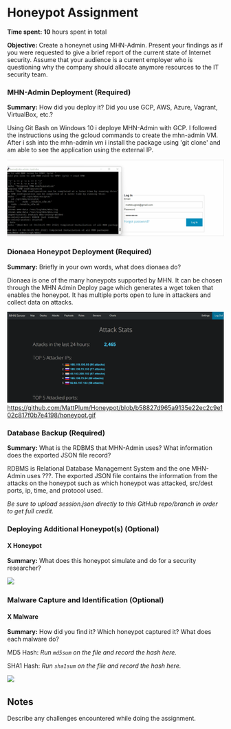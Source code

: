 # Honeypot Assignment

**Time spent:** **10** hours spent in total

**Objective:** Create a honeynet using MHN-Admin. Present your findings as if you were requested to give a brief report of the current state of Internet security. Assume that your audience is a current employer who is questioning why the company should allocate anymore resources to the IT security team.

### MHN-Admin Deployment (Required)

**Summary:** How did you deploy it? Did you use GCP, AWS, Azure, Vagrant, VirtualBox, etc.?

Using Git Bash on Windows 10 i deploye MHN-Admin with GCP. I followed the instructions using the gcloud commands to create the mhn-admin VM. After i ssh into the mhn-admin vm i install the package using 'git clone' and am able to see the application using the external IP. 

<img src="https://github.com/MattPlum/Honeypot/blob/341d90ce7fba7171654355edd996efcd3f78cadd/m2.gif"/>

### Dionaea Honeypot Deployment (Required)

**Summary:** Briefly in your own words, what does dionaea do?

Dionaea is one of the many honeypots supported by MHN. It can be chosen through the MHN Admin Deploy page which generates a wget token that enables the honeypot. It has multiple ports open to lure in attackers and collect data on attacks.  

<img src="https://github.com/MattPlum/Honeypot/blob/b58827d965a9135e22ec2c9e102c817f0b7e4198/honeypot.gif">https://github.com/MattPlum/Honeypot/blob/b58827d965a9135e22ec2c9e102c817f0b7e4198/honeypot.gif

### Database Backup (Required) 

**Summary:** What is the RDBMS that MHN-Admin uses? What information does the exported JSON file record?

RDBMS is Relational Database Management System and the one MHN-Admin uses ???. The exported JSON file contains the information from the attacks on the honeypot such as which honeypot was attacked, src/dest ports, ip, time, and protocol used. 

*Be sure to upload session.json directly to this GitHub repo/branch in order to get full credit.*

### Deploying Additional Honeypot(s) (Optional)

#### X Honeypot

**Summary:** What does this honeypot simulate and do for a security researcher?

<img src="x-honeypot.gif">

### Malware Capture and Identification (Optional)

#### X Malware

**Summary:** How did you find it? Which honeypot captured it? What does each malware do?

MD5 Hash: *Run `md5sum` on the file and record the hash here.*

SHA1 Hash: *Run `sha1sum` on the file and record the hash here.*

<img src="x-malware.gif">

## Notes

Describe any challenges encountered while doing the assignment.
